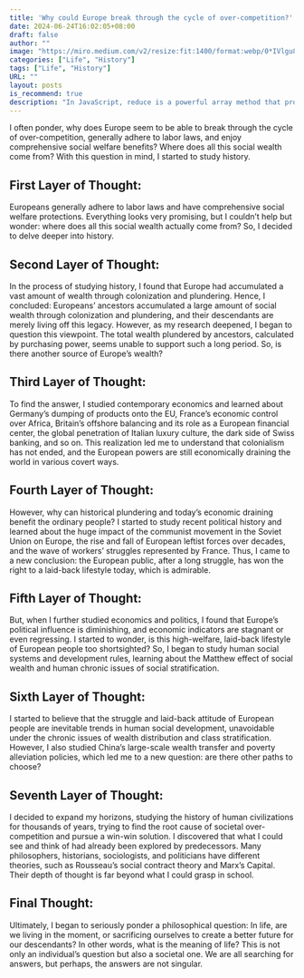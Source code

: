 ```yaml
---
title: 'Why could Europe break through the cycle of over-competition?'
date: 2024-06-24T16:02:05+08:00
draft: false
author: ""
image: "https://miro.medium.com/v2/resize:fit:1400/format:webp/0*IVlgu89_wN7ypu_O"
categories: ["Life", "History"]
tags: ["Life", "History"]
URL: ""
layout: posts
is_recommend: true
description: "In JavaScript, reduce is a powerful array method that processes each element in an array one by one and combines them into a single value..."
---
```


I often ponder, why does Europe seem to be able to break through the cycle of over-competition, generally adhere to labor laws, and enjoy comprehensive social welfare benefits? Where does all this social wealth come from? With this question in mind, I started to study history.

## First Layer of Thought:

Europeans generally adhere to labor laws and have comprehensive social welfare protections. Everything looks very promising, but I couldn’t help but wonder: where does all this social wealth actually come from? So, I decided to delve deeper into history.

## Second Layer of Thought:

In the process of studying history, I found that Europe had accumulated a vast amount of wealth through colonization and plundering. Hence, I concluded: Europeans’ ancestors accumulated a large amount of social wealth through colonization and plundering, and their descendants are merely living off this legacy. However, as my research deepened, I began to question this viewpoint. The total wealth plundered by ancestors, calculated by purchasing power, seems unable to support such a long period. So, is there another source of Europe’s wealth?

## Third Layer of Thought:

To find the answer, I studied contemporary economics and learned about Germany’s dumping of products onto the EU, France’s economic control over Africa, Britain’s offshore balancing and its role as a European financial center, the global penetration of Italian luxury culture, the dark side of Swiss banking, and so on. This realization led me to understand that colonialism has not ended, and the European powers are still economically draining the world in various covert ways.

## Fourth Layer of Thought:

However, why can historical plundering and today’s economic draining benefit the ordinary people? I started to study recent political history and learned about the huge impact of the communist movement in the Soviet Union on Europe, the rise and fall of European leftist forces over decades, and the wave of workers’ struggles represented by France. Thus, I came to a new conclusion: the European public, after a long struggle, has won the right to a laid-back lifestyle today, which is admirable.

## Fifth Layer of Thought:

But, when I further studied economics and politics, I found that Europe’s political influence is diminishing, and economic indicators are stagnant or even regressing. I started to wonder, is this high-welfare, laid-back lifestyle of European people too shortsighted? So, I began to study human social systems and development rules, learning about the Matthew effect of social wealth and human chronic issues of social stratification.

## Sixth Layer of Thought:

I started to believe that the struggle and laid-back attitude of European people are inevitable trends in human social development, unavoidable under the chronic issues of wealth distribution and class stratification. However, I also studied China’s large-scale wealth transfer and poverty alleviation policies, which led me to a new question: are there other paths to choose?

## Seventh Layer of Thought:

I decided to expand my horizons, studying the history of human civilizations for thousands of years, trying to find the root cause of societal over-competition and pursue a win-win solution. I discovered that what I could see and think of had already been explored by predecessors. Many philosophers, historians, sociologists, and politicians have different theories, such as Rousseau’s social contract theory and Marx’s Capital. Their depth of thought is far beyond what I could grasp in school.

## Final Thought:

Ultimately, I began to seriously ponder a philosophical question: In life, are we living in the moment, or sacrificing ourselves to create a better future for our descendants? In other words, what is the meaning of life? This is not only an individual’s question but also a societal one. We are all searching for answers, but perhaps, the answers are not singular.
